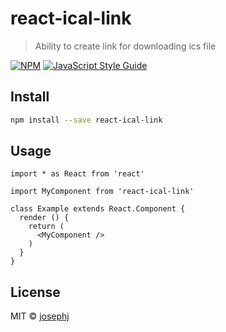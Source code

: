 # react-ical-link

> Ability to create link for downloading ics file

[![NPM](https://img.shields.io/npm/v/react-ical-link.svg)](https://www.npmjs.com/package/react-ical-link) [![JavaScript Style Guide](https://img.shields.io/badge/code_style-standard-brightgreen.svg)](https://standardjs.com)

## Install

```bash
npm install --save react-ical-link
```

## Usage

```tsx
import * as React from 'react'

import MyComponent from 'react-ical-link'

class Example extends React.Component {
  render () {
    return (
      <MyComponent />
    )
  }
}
```

## License

MIT © [josephj](https://github.com/josephj)
